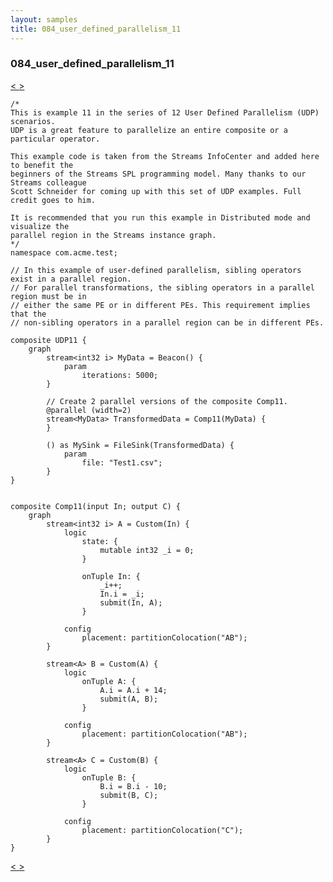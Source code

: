 ```yaml
---
layout: samples
title: 084_user_defined_parallelism_11
---
```


### 084_user_defined_parallelism_11

<div class="sampleNav"><a class="button" href="../083_user_defined_parallelism_10_UDP10.spl/"> < </a><a class="button" href="../085_user_defined_parallelism_12_UDP12.spl/"> > </a>
</div>

~~~~~~
/*
This is example 11 in the series of 12 User Defined Parallelism (UDP) scenarios.
UDP is a great feature to parallelize an entire composite or a particular operator.

This example code is taken from the Streams InfoCenter and added here to benefit the
beginners of the Streams SPL programming model. Many thanks to our Streams colleague
Scott Schneider for coming up with this set of UDP examples. Full credit goes to him.

It is recommended that you run this example in Distributed mode and visualize the
parallel region in the Streams instance graph.
*/
namespace com.acme.test;

// In this example of user-defined parallelism, sibling operators exist in a parallel region.
// For parallel transformations, the sibling operators in a parallel region must be in
// either the same PE or in different PEs. This requirement implies that the
// non-sibling operators in a parallel region can be in different PEs.

composite UDP11 {
	graph
		stream<int32 i> MyData = Beacon() {
			param
				iterations: 5000; 
		}

		// Create 2 parallel versions of the composite Comp11.
		@parallel (width=2)
		stream<MyData> TransformedData = Comp11(MyData) {
		}	
		
		() as MySink = FileSink(TransformedData) {
			param
				file: "Test1.csv";
		}					
}


composite Comp11(input In; output C) {
	graph
		stream<int32 i> A = Custom(In) {
			logic
				state: {
					mutable int32 _i = 0;
				}
				
				onTuple In: {
					_i++;
					In.i = _i;
					submit(In, A);
				}
				
			config
				placement: partitionColocation("AB");		
		}
		
		stream<A> B = Custom(A) {
			logic
				onTuple A: {
					A.i = A.i + 14;
					submit(A, B);
				}

			config
				placement: partitionColocation("AB");				
		}
		
		stream<A> C = Custom(B) {
			logic
				onTuple B: {
					B.i = B.i - 10;
					submit(B, C);
				}

			config
				placement: partitionColocation("C");				
		}		
}

~~~~~~

<div class="sampleNav"><a class="button" href="../083_user_defined_parallelism_10_UDP10.spl/"> < </a><a class="button" href="../085_user_defined_parallelism_12_UDP12.spl/"> > </a>
</div>

